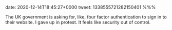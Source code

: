 date: 2020-12-14T18:45:27+0000
tweet: 1338555721282150401
%%%

The UK government is asking for, like, four factor authentication to sign in to their website. I gave up in protest. It feels like security out of control.
